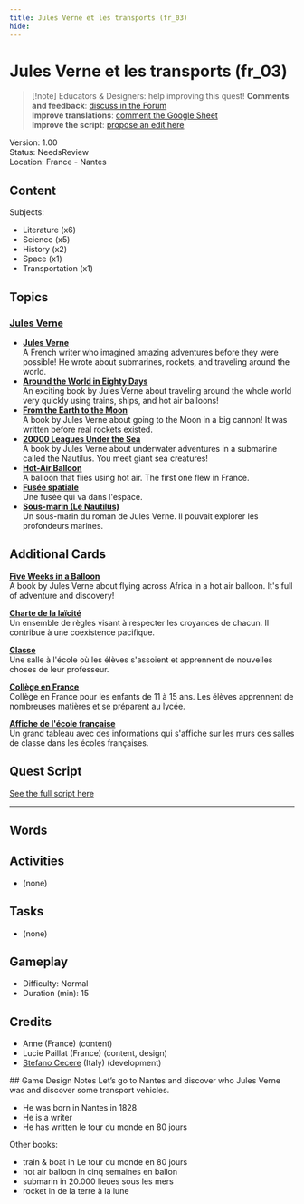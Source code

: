 ```yaml
---
title: Jules Verne et les transports (fr_03)
hide:
---
```


# Jules Verne et les transports (fr_03)
> [!note] Educators & Designers: help improving this quest!
> **Comments and feedback**: [discuss in the Forum](https://antura.discourse.group/t/fr-03-jules-verne-and-transportation/25/1)  
> **Improve translations**: [comment the Google Sheet](https://docs.google.com/spreadsheets/d/1FPFOy8CHor5ArSg57xMuPAG7WM27-ecDOiU-OmtHgjw/edit?gid=336647638#gid=336647638)  
> **Improve the script**: [propose an edit here](https://github.com/vgwb/Antura/blob/main/Assets/_discover/_quests/FR_03%20Nantes%20Verne/FR_03%20Nantes%20Verne%20-%20Yarn%20Script.yarn)  

Version: 1.00  
Status: NeedsReview  
Location: France - Nantes

## Content
Subjects: 

  - Literature (x6)
  - Science (x5)
  - History (x2)
  - Space (x1)
  - Transportation (x1)

## Topics
### [Jules Verne](../../topics/index.md#jules_verne)

  - **[Jules Verne](../../cards/index.md#jules_verne)**  
    A French writer who imagined amazing adventures before they were possible! He wrote about submarines, rockets, and traveling around the world.  
  - **[Around the World in Eighty Days](../../cards/index.md#book_around_the_world_80_days)**  
    An exciting book by Jules Verne about traveling around the whole world very quickly using trains, ships, and hot air balloons!  
  - **[From the Earth to the Moon](../../cards/index.md#book_from_earth_to_moon)**  
    A book by Jules Verne about going to the Moon in a big cannon! It was written before real rockets existed.  
  - **[20000 Leagues Under the Sea](../../cards/index.md#book_20000_leagues_under_the_sea)**  
    A book by Jules Verne about underwater adventures in a submarine called the Nautilus. You meet giant sea creatures!  
  - **[Hot-Air Balloon](../../cards/index.md#hot_air_balloon)**  
    A balloon that flies using hot air. The first one flew in France.  
  - **[Fusée spatiale](../../cards/index.md#space_rocket)**  
    Une fusée qui va dans l'espace.  
  - **[Sous-marin (Le Nautilus)](../../cards/index.md#submarine_nautilus)**  
    Un sous-marin du roman de Jules Verne. Il pouvait explorer les profondeurs marines.  

## Additional Cards
**[Five Weeks in a Balloon](../../cards/index.md#book_five_weeks_in_a_balloon)**  
A book by Jules Verne about flying across Africa in a hot air balloon. It's full of adventure and discovery!  

**[Charte de la laïcité](../../cards/index.md#concept_charter_of_secularism)**  
Un ensemble de règles visant à respecter les croyances de chacun. Il contribue à une coexistence pacifique.  

**[Classe](../../cards/index.md#place_classroom)**  
Une salle à l'école où les élèves s'assoient et apprennent de nouvelles choses de leur professeur.  

**[Collège en France](../../cards/index.md#education_college_fr)**  
Collège en France pour les enfants de 11 à 15 ans. Les élèves apprennent de nombreuses matières et se préparent au lycée.  

**[Affiche de l'école française](../../cards/index.md#object_french_school_poster)**  
Un grand tableau avec des informations qui s'affiche sur les murs des salles de classe dans les écoles françaises.  

## Quest Script

[See the full script here](./fr_03-script.md)

---

## Words
## Activities
- (none)

## Tasks
- (none)
## Gameplay
- Difficulty: Normal
- Duration (min): 15
## Credits
- Anne (France) (content)
- Lucie Paillat (France) (content, design)
- [Stefano Cecere](https://stefanocecere.com) (Italy) (development)

## Game Design Notes
Let’s go to Nantes and discover who Jules Verne was and discover some transport vehicles.

- He was born in Nantes in 1828
- He is a writer 
- He has written le tour du monde en 80 jours

Other books:

- train & boat in Le tour du monde en 80 jours
- hot air balloon in cinq semaines en ballon
- submarin in 20.000 lieues sous les mers
- rocket in de la terre à la lune 

